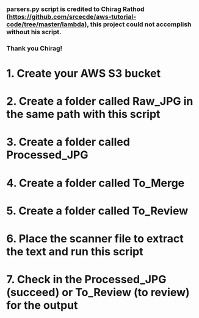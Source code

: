 ### parsers.py script is credited to Chirag Rathod (https://github.com/srcecde/aws-tutorial-code/tree/master/lambda), this project could not accomplish without his script.
### Thank you Chirag!

# 1. Create your AWS S3 bucket
# 2. Create a folder called Raw_JPG in the same path with this script
# 3. Create a folder called Processed_JPG
# 4. Create a folder called To_Merge
# 5. Create a folder called To_Review
# 6. Place the scanner file to extract the text and run this script
# 7. Check in the Processed_JPG (succeed) or To_Review (to review) for the output
